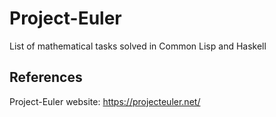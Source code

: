 # Project-Euler
List of mathematical tasks solved in Common Lisp and Haskell

## References
Project-Euler website: https://projecteuler.net/
